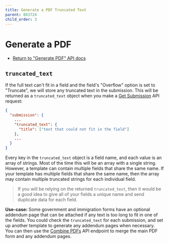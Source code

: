 ```yaml
---
title: Generate a PDF Truncated Text
parent: 863724
child_order: 3
---
```


# Generate a PDF

- [Return to "Generate PDF" API docs](../../generate-a-pdf)

## `truncated_text`

If the full text can't fit in a field and the field's "Overflow" option is set to "Truncate", we will store any truncated text in the submission. This will be returned as a `truncated_text` object when you make a [Get Submission](./get-submission) API request:

```json
{
  "submission": {
    ...
    "truncated_text": {
      "title": ["text that could not fit in the field"]
    },
    ...
  }
}
```

Every key in the `truncated_text` object is a field name, and each value is an array of strings. Most of the time this will be an array with a single string. However, a template can contain multiple fields that share the same name. If your template has multiple fields that share the same name, then the array may contain multiple truncated strings for each individual field.

> If you will be relying on the returned `truncated_text`, then it would be a good idea to give all of your fields a unique name and send duplicate data for each field.

**Use-case:** Some government and immigration forms have an optional addendum page that can be attached if any text is too long to fit in one of the fields. You could check the `truncated_text` for each submission, and set up another template to generate any addendum pages when necessary. You can then use the [Combine PDFs](../../combine-pdfs) API endpoint to merge the main PDF form and any addendum pages.
